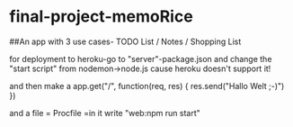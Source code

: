 # final-project-memoRice
##An app with 3 use cases- TODO List / Notes / Shopping List

for deployment to heroku-go to "server"-package.json and change the "start script" from nodemon->node.js cause heroku doesn't support it!

and then make a app.get("/", function(req, res) {
  res.send("Hallo Welt ;-)")
})

and a file = Procfile =in it write "web:npm run start"